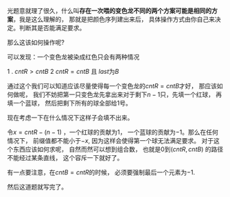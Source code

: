 光题意就理了很久，什么叫**存在一次喂的变色龙不同的两个方案可能是相同的方案**，我是这么理解的， 那就是把颜色序列建出来后， 具体操作方式由你自己来决定。判断其是否能满足要求。 

那么这该如何操作呢?

可以发现：一个变色龙被染成红色只会有两种情况

1 . $cntR > cntB$  2 $cntR = cntB$ 且 $last$为$B$

通过这个我们可以知道应该尽量使得每一个变色龙的$cntR = cntB$才好， 那应该如何做呢， 我们不妨把第一只变色龙先拿出来对于剩下$n-1$只，先填一个红球， 再填一个蓝球， 然后把剩下所有的球全部给$1$号。

现在考虑一下在什么情况下这样子会填不出来。

令$x = cntR - (n - 1)$ ，一个红球的贡献为1， 一个蓝球的贡献为$-1$。那么在任何情况下， 前缀值都不能小于$-x$, 因为这样会使得第一个球无法满足要求。 对于这个东西应该如何求呢， 自然而然可以想到组合数， 也就是0到$(cntR, cntB)$ 的路径不能经过某条直线， 这个容斥一下就好了。

有一点要注意，在$cntB = cntR$的时候， 必须要强制最后一个元素为$-1$.

然后这道题就写完了。